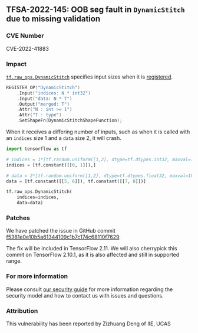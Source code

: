 ## TFSA-2022-145: OOB seg fault in `DynamicStitch` due to missing validation

### CVE Number
CVE-2022-41883

### Impact
 [`tf.raw_ops.DynamicStitch`](https://github.com/tensorflow/tensorflow/blob/master/tensorflow/core/kernels/dynamic_stitch_op.cc) specifies input sizes when it is [registered](https://github.com/tensorflow/tensorflow/blob/master/tensorflow/core/ops/data_flow_ops.cc). 
```cpp
REGISTER_OP("DynamicStitch")
    .Input("indices: N * int32")
    .Input("data: N * T")
    .Output("merged: T")
    .Attr("N : int >= 1")
    .Attr("T : type")
    .SetShapeFn(DynamicStitchShapeFunction);
```
When it receives a differing number of inputs, such as when it is called with an `indices` size 1 and a `data` size 2, it will crash.
```python
import tensorflow as tf

# indices = 1*[tf.random.uniform([1,2], dtype=tf.dtypes.int32, maxval=100)]
indices = [tf.constant([[0, 1]]),]

# data = 2*[tf.random.uniform([1,2], dtype=tf.dtypes.float32, maxval=100)]
data = [tf.constant([[5, 6]]), tf.constant([[7, 8]])]

tf.raw_ops.DynamicStitch(
    indices=indices, 
    data=data)
```

### Patches
We have patched the issue in GitHub commit [f5381e0e10b5a61344109c1b7c174c68110f7629](https://github.com/tensorflow/tensorflow/commit/f5381e0e10b5a61344109c1b7c174c68110f7629).

The fix will be included in TensorFlow 2.11. We will also cherrypick this commit on TensorFlow 2.10.1, as it is also affected and still in supported range.


### For more information
Please consult [our security guide](https://github.com/tensorflow/tensorflow/blob/master/SECURITY.md) for more information regarding the security model and how to contact us with issues and questions.


### Attribution
This vulnerability has been reported by Zizhuang Deng of IIE, UCAS

